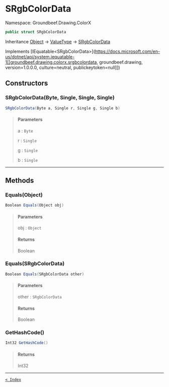 # SRgbColorData

Namespace: Groundbeef.Drawing.ColorX

```csharp
public struct SRgbColorData
```

Inheritance [Object](https://docs.microsoft.com/en-us/dotnet/api/system.object) → [ValueType](https://docs.microsoft.com/en-us/dotnet/api/system.valuetype) → [SRgbColorData](SRgbColorData.md)

Implements [IEquatable&lt;SRgbColorData&gt;](https://docs.microsoft.com/en-us/dotnet/api/system.iequatable-1[[groundbeef.drawing.colorx.srgbcolordata, groundbeef.drawing, version=1.0.0.0, culture=neutral, publickeytoken=null]])

## Constructors

### SRgbColorData(Byte, Single, Single, Single)

```csharp
SRgbColorData(Byte a, Single r, Single g, Single b)
```

> #### Parameters
> 
> a : `Byte`<br>
> 
> r : `Single`<br>
> 
> g : `Single`<br>
> 
> b : `Single`<br>
> 

---

## Methods

### Equals(Object)

```csharp
Boolean Equals(Object obj)
```

> #### Parameters
> 
> obj : `Object`<br>
> 
> #### Returns
> 
> Boolean<br>
> 

### Equals(SRgbColorData)

```csharp
Boolean Equals(SRgbColorData other)
```

> #### Parameters
> 
> other : `SRgbColorData`<br>
> 
> #### Returns
> 
> Boolean<br>
> 

### GetHashCode()

```csharp
Int32 GetHashCode()
```

> #### Returns
> 
> Int32<br>
> 

---

[`< Index`](..\..\index.md)
